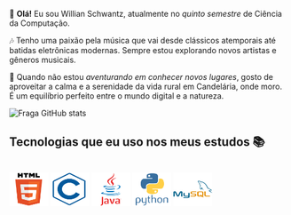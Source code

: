 
👋 **Olá!** Eu sou Willian Schwantz, atualmente no *quinto semestre* de Ciência da Computação.

🎶 Tenho uma paixão pela música que vai desde clássicos atemporais até batidas eletrônicas modernas. Sempre estou explorando novos artistas e gêneros musicais.

🌳 Quando não estou *aventurando em conhecer novos lugares*, gosto de aproveitar a calma e a serenidade da vida rural em Candelária, onde moro. É um equilíbrio perfeito entre o mundo digital e a natureza.


![Fraga GitHub stats](https://github-readme-stats.vercel.app/api?username=WillianSchwantz&show_icons=true&theme=dracula&count_private=true)

## Tecnologias que eu uso nos meus estudos 📚

<div style= "display: inline_block"><br/>
<img align="center" alt="Will" height="60" width="70" src="https://raw.githubusercontent.com/devicons/devicon/master/icons/html5/html5-original-wordmark.svg"/>
<img align="center" alt="Will" height="60" width="70" src="https://raw.githubusercontent.com/devicons/devicon/master/icons/c/c-line.svg"/>
<img align="center" alt="Will" height="60" width="70" src="https://raw.githubusercontent.com/devicons/devicon/master/icons/java/java-original-wordmark.svg"/>
<img align="center" alt="Will" height="60" width="70" src="https://raw.githubusercontent.com/devicons/devicon/master/icons/python/python-original-wordmark.svg"/>
<img align="center" alt="Will" height="60" width="70" src="https://raw.githubusercontent.com/devicons/devicon/master/icons/mysql/mysql-original-wordmark.svg"/>
</div>
